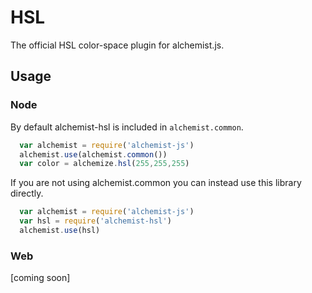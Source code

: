 HSL
===

The official HSL color-space plugin for alchemist.js.

Usage
-----

### Node

By default alchemist-hsl is included in `alchemist.common`.

```js
  var alchemist = require('alchemist-js')
  alchemist.use(alchemist.common())
  var color = alchemize.hsl(255,255,255)
```

If you are not using alchemist.common you can instead use this library directly.

```js
  var alchemist = require('alchemist-js')
  var hsl = require('alchemist-hsl')
  alchemist.use(hsl)
```

### Web

[coming soon]
